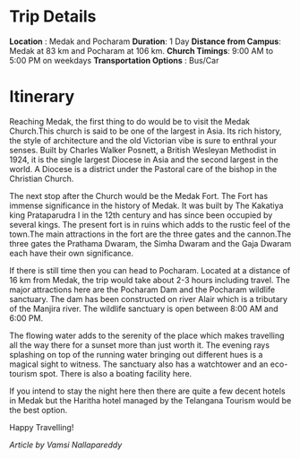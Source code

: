 <!-- TITLE: Medak and Pocharam -->

<!-- City life can get stressful and sometimes calming walks at the necklace road just don’t cut it. Sometimes you need to take the entire day off so that you can reconnect with yourself. Medak is one of the spots that can make the perfect getaway from Hyderabad. -->

# Trip Details
**Location** :  Medak and Pocharam
**Duration**: 1 Day
**Distance from Campus**: Medak at 83 km and Pocharam at 106 km.
**Church Timings**: 9:00 AM to 5:00 PM on weekdays
**Transportation Options** : Bus/Car

# Itinerary 
Reaching Medak, the first thing to do would be to visit the Medak Church.This church is said to be one of the largest in Asia. Its rich history, the style of architecture and the old Victorian vibe is sure to enthral your senses. Built by Charles Walker Posnett, a British Wesleyan Methodist in 1924, it is the single largest Diocese in Asia and the second largest in the world. A Diocese is a district under the Pastoral care of the bishop in the Christian Church.

The next stop after the Church would be the Medak Fort. The Fort has immense significance in the history of Medak. It was built by The Kakatiya king Prataparudra I in the 12th century and has since been occupied by several kings. The present fort is in ruins which adds to the rustic feel of the town.The main attractions in the fort are the three gates and the cannon.The three gates the Prathama Dwaram, the Simha Dwaram and the Gaja Dwaram each have their own significance.

If there is still time then you can head to Pocharam. Located at a distance of 16 km from Medak, the trip would take about 2-3 hours including travel. The major attractions here are the Pocharam Dam and the Pocharam wildlife sanctuary. The dam has been constructed on river Alair which is a tributary of the Manjira river. The wildlife sanctuary is open between 8:00 AM and 6:00 PM.

The flowing water adds to the serenity of the place which makes travelling all the way there for a sunset more than just worth it. The evening rays splashing on top of the running water bringing out different hues is a magical sight to witness. The sanctuary also has a watchtower and an eco-tourism spot. There is also a boating facility here. 

If you intend to stay the night here then there are quite a few decent hotels in Medak but the Haritha hotel managed by the Telangana Tourism would be the best option. 

Happy Travelling!
 
*Article by Vamsi Nallapareddy*